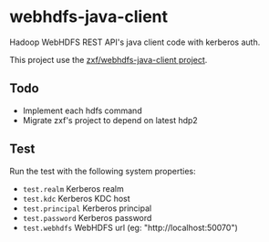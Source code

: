 webhdfs-java-client
===================

Hadoop WebHDFS REST API's java client code with kerberos auth.

This project use the [zxf/webhdfs-java-client project](https://github.com/zxs/webhdfs-java-client).

Todo
----

-   Implement each hdfs command
-   Migrate zxf's project to depend on latest hdp2

Test
----

Run the test with the following system properties:

-   `test.realm`     Kerberos realm
-   `test.kdc`	     Kerberos KDC host
-   `test.principal` Kerberos principal
-   `test.password`  Kerberos password
-   `test.webhdfs`   WebHDFS url (eg: "http://localhost:50070")
